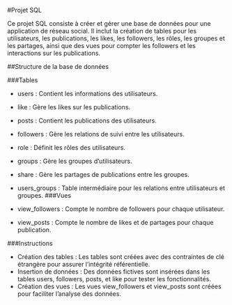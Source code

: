 #Projet SQL

Ce projet SQL consiste à créer et gérer une base de données pour une application de réseau social. Il inclut la création de tables pour les utilisateurs,
les publications, les likes, les followers, les rôles, les groupes et les partages, ainsi que des vues pour compter les followers et les interactions sur les publications.

##Structure de la base de données

###Tables

- users : Contient les informations des utilisateurs.
- like : Gère les likes sur les publications.
- posts : Contient les publications des utilisateurs.
- followers : Gère les relations de suivi entre les utilisateurs.
- role : Définit les rôles des utilisateurs.
- groups : Gère les groupes d’utilisateurs.
- share : Gère les partages de publications entre les groupes.
- users_groups : Table intermédiaire pour les relations entre utilisateurs et groupes.
###Vues

- view_followers : Compte le nombre de followers pour chaque utilisateur.
- view_posts : Compte le nombre de likes et de partages pour chaque publication.

###Instructions
- Création des tables : Les tables sont créées avec des contraintes de clé étrangère pour assurer l’intégrité référentielle.
- Insertion de données : Des données fictives sont insérées dans les tables users, followers, posts, et like pour tester les fonctionnalités.
- Création des vues : Les vues view_followers et view_posts sont créées pour faciliter l’analyse des données.
